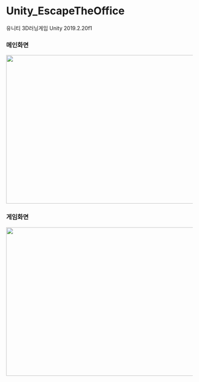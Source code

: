 # Unity_EscapeTheOffice
유니티 3D러닝게임
Unity 2019.2.20f1

### 메인화면
<image src ="https://user-images.githubusercontent.com/97837818/170192010-7b5f581b-ce95-45b2-91c4-d456817f0c7a.png" width="700" height="400" />


### 게임화면
<image src ="https://user-images.githubusercontent.com/97837818/170192047-772baac5-582b-436f-b4e1-237d7202801a.png" width="700" height="400" />
